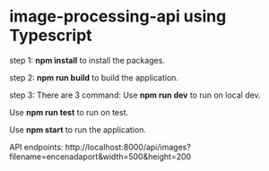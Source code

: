 # image-processing-api using Typescript

step 1: **npm install** to install the packages.

step 2: **npm run build** to build the application.

step 3:
There are 3 command:
Use **npm run dev** to run on local dev.

Use **npm run test** to run on test.

Use **npm start** to run the application.

API endpoints: http://localhost:8000/api/images?filename=encenadaport&width=500&height=200
